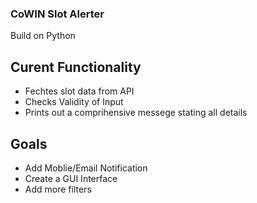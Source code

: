 ### CoWIN Slot Alerter

Build on Python

## Curent Functionality

- Fechtes slot data from API
- Checks Validity of Input
- Prints out a comprihensive messege stating all details

## Goals

- Add Moblie/Email Notification
- Create a GUI Interface
- Add more filters
